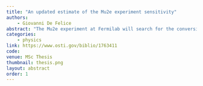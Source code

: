 ```yaml
---
title: "An updated estimate of the Mu2e experiment sensitivity"
authors:
    - Giovanni De Felice
abstract: "The Mu2e experiment at Fermilab will search for the conversion of a negative muon into an electron inside the field of a nucleus. This process does not conserve charged-lepton flavour and is heavily suppressed in the Standard Model (SM), with a branching ratio < 10-50. Any evidence of it would be an undeniable evidence of new physics beyond the SM. The project sets out to achieve a single event sensitivity of $$\sim 3 × 10^{-17}$$ on the ratio between the probability for a conversion of a negative muon into an electron and the one for a muon capture by the nucleus. Such a sensitivity would represent a 4 orders of magnitude improvement on the previous upper limit for the process, making possible to test predictions of different extensions of the SM. Mu2e uses three superconducting solenoids to produce and measure the muon conversions. In the first solenoid, the Production Solenoid, pions and kaons are produced, together with other secondary products, by 8 GeV kinetic energy proton interactions in a tungsten target. A gradient magnetic field is specifically designed to direct low momentum particles into the Transport Solenoid, an S-shaped magnet that filters out particles with unwanted charge and momentum. Muons, produced by pion and kaon decays, finally reach the aluminum Stopping Target in the Detector Solenoid, where they eventually stop and convert. The result of the conversion process is a monochromatic electron of ~105 MeV/c momentum. The Detector Solenoid also hosts the two main detectors: a straw tube tracker and two CsI calorimeter disks, both providing measurement of event kinematics. A germanium detector and a LaBr crystal are located downstream of the Detector Solenoid to measure the X and gamma rays produced by the muon captures in the Stopping Target. A veto system of scintillators covering the Detector Solenoid and half of the Transport Solenoid is used to identify and reject cosmic rays interactions. With respect to the initial project, the Mu2e running plan has evolved to a staged configuration with 2 years at reduced intensity before the 2025 accelerator shutdown for the neutrino beam upgrade and 2 or 3 years at full intensity after that. This, together with geometry changes and a better knowledge of detector performances obtained by the first slice tests, has required a full revision of the signal over background selection that is the subject of this thesis. In order to achieve a new estimate of Mu2e sensitivity, the simulation of the data corresponding to the first 2 years of data acquisition has been performed. This includes both conversion electrons (CE) and the main sources of background: cosmics, decay-in orbits (DIO), radiative pion captures (RPC) and antiprotons. The characteristics of the signal and of the main backgrounds have been studied to define the best selection variables for CE. A special effort has been devoted to the evaluation of the antiproton background. The lack of experimental data for antiproton production cross section makes the systematic uncertainty on this background significant. A new parameterization of the cross section has been developed to fit the existing data and to provide a more reliable estimate of the systematic uncertainty by comparing the results of the old and the new model. A special effort has been devoted to the optimization of the antiprotons Monte Carlo generator. This study has also revealed that the dominant component within this background is represented by antiprotons produced in the opposite direction with respect to the Transport Solenoid entrance and then redirected to it by back-scattering processes in the Production Target. This ultimately highlights the sensitivity of the background estimate to the G4 handling of antiproton interactions in the 1 to 3 GeV/c momentum range. Finally, the final experimental sensitivity has been studied. The momentum and time selection have been optimized to obtain the 5-sigma discovery reach or, in case of no signal, the upper limit on conversion probability. The results confirm that, in the firs t two years of data taking, Mu2e will be able to improve the current experimental sensitivity for muon-to-electron conversion in an atomic field by more than 3 order of magnitudes."
categories:
    - physics
link: https://www.osti.gov/biblio/1763411
code: 
venue: MSc Thesis
thumbnail: thesis.png 
layout: abstract
order: 1
---
```

